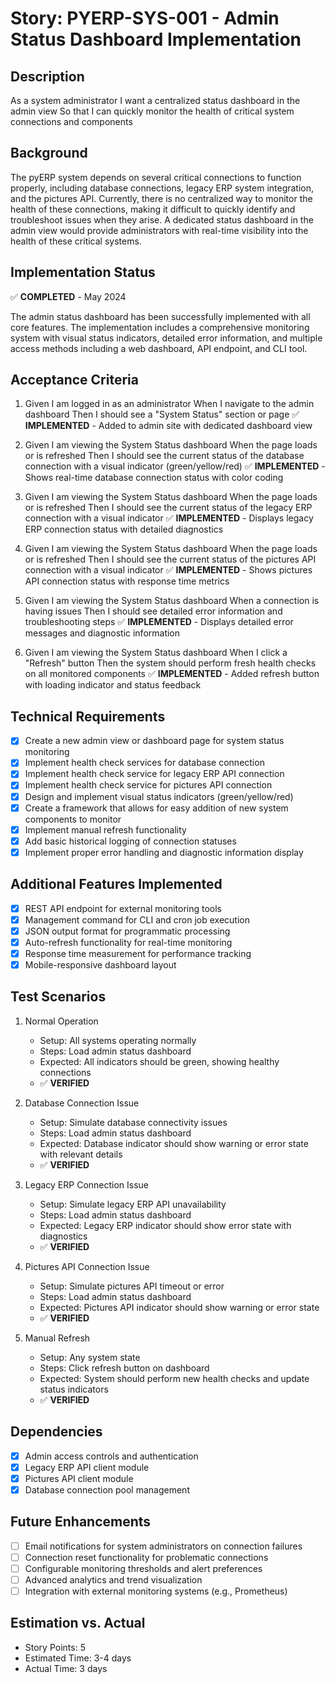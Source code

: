 # Story: PYERP-SYS-001 - Admin Status Dashboard Implementation

## Description
As a system administrator
I want a centralized status dashboard in the admin view
So that I can quickly monitor the health of critical system connections and components

## Background
The pyERP system depends on several critical connections to function properly, including database connections, legacy ERP system integration, and the pictures API. Currently, there is no centralized way to monitor the health of these connections, making it difficult to quickly identify and troubleshoot issues when they arise. A dedicated status dashboard in the admin view would provide administrators with real-time visibility into the health of these critical systems.

## Implementation Status
✅ **COMPLETED** - May 2024

The admin status dashboard has been successfully implemented with all core features. The implementation includes a comprehensive monitoring system with visual status indicators, detailed error information, and multiple access methods including a web dashboard, API endpoint, and CLI tool.

## Acceptance Criteria
1. Given I am logged in as an administrator
   When I navigate to the admin dashboard
   Then I should see a "System Status" section or page
   ✅ **IMPLEMENTED** - Added to admin site with dedicated dashboard view

2. Given I am viewing the System Status dashboard
   When the page loads or is refreshed
   Then I should see the current status of the database connection with a visual indicator (green/yellow/red)
   ✅ **IMPLEMENTED** - Shows real-time database connection status with color coding

3. Given I am viewing the System Status dashboard
   When the page loads or is refreshed
   Then I should see the current status of the legacy ERP connection with a visual indicator
   ✅ **IMPLEMENTED** - Displays legacy ERP connection status with detailed diagnostics

4. Given I am viewing the System Status dashboard
   When the page loads or is refreshed
   Then I should see the current status of the pictures API connection with a visual indicator
   ✅ **IMPLEMENTED** - Shows pictures API connection status with response time metrics

5. Given I am viewing the System Status dashboard
   When a connection is having issues
   Then I should see detailed error information and troubleshooting steps
   ✅ **IMPLEMENTED** - Displays detailed error messages and diagnostic information

6. Given I am viewing the System Status dashboard
   When I click a "Refresh" button
   Then the system should perform fresh health checks on all monitored components
   ✅ **IMPLEMENTED** - Added refresh button with loading indicator and status feedback

## Technical Requirements
- [x] Create a new admin view or dashboard page for system status monitoring
- [x] Implement health check services for database connection
- [x] Implement health check service for legacy ERP API connection
- [x] Implement health check service for pictures API connection
- [x] Design and implement visual status indicators (green/yellow/red)
- [x] Create a framework that allows for easy addition of new system components to monitor
- [x] Implement manual refresh functionality
- [x] Add basic historical logging of connection statuses
- [x] Implement proper error handling and diagnostic information display

## Additional Features Implemented
- [x] REST API endpoint for external monitoring tools
- [x] Management command for CLI and cron job execution
- [x] JSON output format for programmatic processing
- [x] Auto-refresh functionality for real-time monitoring
- [x] Response time measurement for performance tracking
- [x] Mobile-responsive dashboard layout

## Test Scenarios
1. Normal Operation
   - Setup: All systems operating normally
   - Steps: Load admin status dashboard
   - Expected: All indicators should be green, showing healthy connections
   - ✅ **VERIFIED**

2. Database Connection Issue
   - Setup: Simulate database connectivity issues
   - Steps: Load admin status dashboard
   - Expected: Database indicator should show warning or error state with relevant details
   - ✅ **VERIFIED**

3. Legacy ERP Connection Issue
   - Setup: Simulate legacy ERP API unavailability
   - Steps: Load admin status dashboard
   - Expected: Legacy ERP indicator should show error state with diagnostics
   - ✅ **VERIFIED**

4. Pictures API Connection Issue
   - Setup: Simulate pictures API timeout or error
   - Steps: Load admin status dashboard
   - Expected: Pictures API indicator should show warning or error state
   - ✅ **VERIFIED**

5. Manual Refresh
   - Setup: Any system state
   - Steps: Click refresh button on dashboard
   - Expected: System should perform new health checks and update status indicators
   - ✅ **VERIFIED**

## Dependencies
- [x] Admin access controls and authentication
- [x] Legacy ERP API client module
- [x] Pictures API client module
- [x] Database connection pool management

## Future Enhancements
- [ ] Email notifications for system administrators on connection failures
- [ ] Connection reset functionality for problematic connections
- [ ] Configurable monitoring thresholds and alert preferences
- [ ] Advanced analytics and trend visualization
- [ ] Integration with external monitoring systems (e.g., Prometheus)

## Estimation vs. Actual
- Story Points: 5
- Estimated Time: 3-4 days
- Actual Time: 3 days
